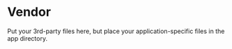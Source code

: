 Vendor
======

Put your 3rd-party files here, but place your application-specific files in the app directory.
